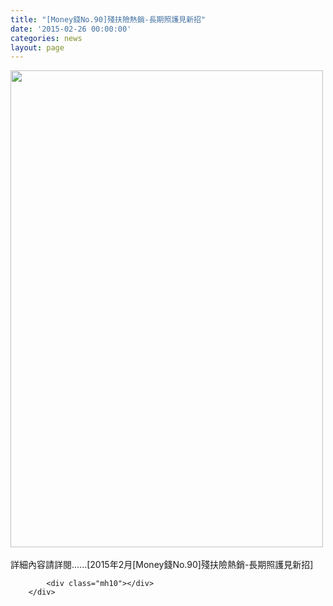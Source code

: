 ```yaml
---
title: "[Money錢No.90]殘扶險熱銷-長期照護見新招"
date: '2015-02-26 00:00:00'
categories: news
layout: page
---
```


<div class="text">
			<div>
	<img alt="" src="http://www.leishan.com.tw/UserFiles/images/%E7%A3%8A%E5%B1%B1%E6%96%B0%E8%81%9E/%E7%A3%8A%E5%B1%B1%E9%9B%9C%E8%AA%8C/2015%E5%B9%B42%E6%9C%88%5BMoney%E9%8C%A2No.90%5D%E6%AE%98%E6%89%B6%E9%9A%AA%E7%86%B1%E9%8A%B7-%E9%95%B7%E6%9C%9F%E7%85%A7%E8%AD%B7%E8%A6%8B%E6%96%B0%E6%8B%9BP158.jpg" style="width: 500px; height: 763px;"></div>
<div>
	&nbsp;</div>
<div>
	詳細內容請詳閱......[2015年2月[Money錢No.90]殘扶險熱銷-長期照護見新招]</div>

			<div class="mh10"></div>
		</div>